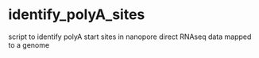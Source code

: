 # identify_polyA_sites
script to identify polyA start sites in nanopore direct RNAseq data mapped to a genome
